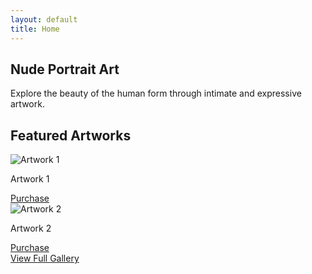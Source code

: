 ```yaml
---
layout: default
title: Home
---
```


<section id="hero">
    <div class="container">
        <h1>Nude Portrait Art</h1>
        <p>Explore the beauty of the human form through intimate and expressive artwork.</p>
    </div>
</section>

<section id="gallery-preview">
    <div class="container">
        <h2>Featured Artworks</h2>
        <div class="gallery-grid">
            <div class="art-piece">
                <img src="{{ '/assets/images/artwork1.jpg' | relative_url }}" alt="Artwork 1">
                <p>Artwork 1</p>
                <a href="https://paypal.com" class="button">Purchase</a>
            </div>
            <div class="art-piece">
                <img src="{{ '/assets/images/artwork2.jpg' | relative_url }}" alt="Artwork 2">
                <p>Artwork 2</p>
                <a href="https://paypal.com" class="button">Purchase</a>
            </div>
        </div>
        <a href="{{ '/gallery/' | relative_url }}" class="button">View Full Gallery</a>
    </div>
</section>
